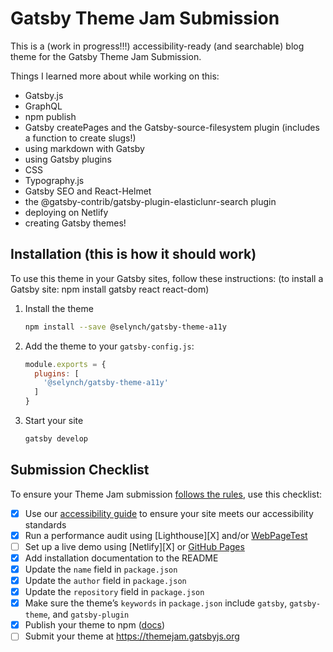 # Gatsby Theme Jam Submission

This is a (work in progress!!!) accessibility-ready (and searchable) blog theme for the Gatsby Theme Jam Submission.

Things I learned more about while working on this: 
* Gatsby.js
* GraphQL
* npm publish
* Gatsby createPages and the Gatsby-source-filesystem plugin (includes a function to create slugs!)
* using markdown with Gatsby
* using Gatsby plugins
* CSS
* Typography.js
* Gatsby SEO and React-Helmet
* the @gatsby-contrib/gatsby-plugin-elasticlunr-search plugin
* deploying on Netlify
* creating Gatsby themes!

## Installation (this is how it should work)

To use this theme in your Gatsby sites, follow these instructions:
(to install a Gatsby site: npm install gatsby react react-dom)

1.  Install the theme
    ```sh
    npm install --save @selynch/gatsby-theme-a11y
    ```

2.  Add the theme to your `gatsby-config.js`:
    ```js
    module.exports = {
      plugins: [
        '@selynch/gatsby-theme-a11y'
      ]
    }
    ```

3.  Start your site
    ```sh
    gatsby develop
    ```

## Submission Checklist

To ensure your Theme Jam submission [follows the rules](https://themejam.gatsbyjs.org/rules), use this checklist:

- [X] Use our [accessibility guide][a11y] to ensure your site meets our accessibility standards
- [X] Run a performance audit using [Lighthouse][X] and/or [WebPageTest][]
- [ ] Set up a live demo using [Netlify][X] or [GitHub Pages][]
- [X] Add installation documentation to the README
- [X] Update the `name` field in `package.json`
- [X] Update the `author` field in `package.json`
- [X] Update the `repository` field in `package.json`
- [X] Make sure the theme’s `keywords` in `package.json` include `gatsby`, `gatsby-theme`, and `gatsby-plugin`
- [X] Publish your theme to npm ([docs][npmpublish])
- [ ] Submit your theme at https://themejam.gatsbyjs.org

[a11y]: https://gatsbyjs.org/docs/making-your-site-accessible#how-to-improve-accessibility
[Lighthouse]: https://developers.google.com/web/tools/lighthouse/
[axe]: https://www.deque.com/axe/
[WebPageTest]: http://webpagetest.org/
[Netlify]: https://netlify.com
[GitHub Pages]: https://pages.github.com/
[npmpublish]: https://docs.npmjs.com/cli/publish
